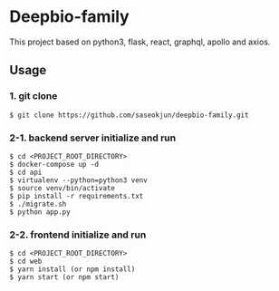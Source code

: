 # Deepbio-family

This project based on python3, flask, react, graphql, apollo and axios.

## Usage

### 1. git clone

```
$ git clone https://github.com/saseokjun/deepbio-family.git
```

### 2-1. backend server initialize and run

```
$ cd <PROJECT_ROOT_DIRECTORY>
$ docker-compose up -d
$ cd api
$ virtualenv --python=python3 venv
$ source venv/bin/activate
$ pip install -r requirements.txt
$ ./migrate.sh
$ python app.py
```

### 2-2. frontend initialize and run
```
$ cd <PROJECT_ROOT_DIRECTORY>
$ cd web
$ yarn install (or npm install)
$ yarn start (or npm start)

```
